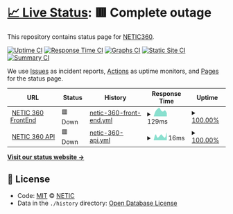# [📈 Live Status](https://status.netic360.com): <!--live status--> **🟥 Complete outage**

This repository contains status page for [NETIC360](www.netic.io).

[![Uptime CI](https://github.com/neticgroup/status/workflows/Uptime%20CI/badge.svg)](https://github.com/neticgroup/status/actions?query=workflow%3A%22Uptime+CI%22)
[![Response Time CI](https://github.com/neticgroup/status/workflows/Response%20Time%20CI/badge.svg)](https://github.com/neticgroup/status/actions?query=workflow%3A%22Response+Time+CI%22)
[![Graphs CI](https://github.com/neticgroup/status/workflows/Graphs%20CI/badge.svg)](https://github.com/neticgroup/status/actions?query=workflow%3A%22Graphs+CI%22)
[![Static Site CI](https://github.com/neticgroup/status/workflows/Static%20Site%20CI/badge.svg)](https://github.com/neticgroup/status/actions?query=workflow%3A%22Static+Site+CI%22)
[![Summary CI](https://github.com/neticgroup/status/workflows/Summary%20CI/badge.svg)](https://github.com/neticgroup/status/actions?query=workflow%3A%22Summary+CI%22)

We use [Issues](https://github.com/neticgroup/status/issues) as incident reports, [Actions](https://github.com/neticgroup/status/actions) as uptime monitors, and [Pages](https://status.netic360.com) for the status page.

<!--start: status pages-->
<!-- This summary is generated by Upptime (https://github.com/upptime/upptime) -->
<!-- Do not edit this manually, your changes will be overwritten -->
<!-- prettier-ignore -->
| URL | Status | History | Response Time | Uptime |
| --- | ------ | ------- | ------------- | ------ |
| <img alt="" src="https://netic.app/favicon.ico" height="13"> [NETIC 360 FrontEnd](https://netic.app/login) | 🟥 Down | [netic-360-front-end.yml](https://github.com/neticgroup/status/commits/HEAD/history/netic-360-front-end.yml) | <details><summary><img alt="Response time graph" src="./graphs/netic-360-front-end/response-time-week.png" height="20"> 129ms</summary><br><a href="https://status.netic360.com/history/netic-360-front-end"><img alt="Response time 113" src="https://img.shields.io/endpoint?url=https%3A%2F%2Fraw.githubusercontent.com%2Fneticgroup%2Fstatus%2FHEAD%2Fapi%2Fnetic-360-front-end%2Fresponse-time.json"></a><br><a href="https://status.netic360.com/history/netic-360-front-end"><img alt="24-hour response time 91" src="https://img.shields.io/endpoint?url=https%3A%2F%2Fraw.githubusercontent.com%2Fneticgroup%2Fstatus%2FHEAD%2Fapi%2Fnetic-360-front-end%2Fresponse-time-day.json"></a><br><a href="https://status.netic360.com/history/netic-360-front-end"><img alt="7-day response time 129" src="https://img.shields.io/endpoint?url=https%3A%2F%2Fraw.githubusercontent.com%2Fneticgroup%2Fstatus%2FHEAD%2Fapi%2Fnetic-360-front-end%2Fresponse-time-week.json"></a><br><a href="https://status.netic360.com/history/netic-360-front-end"><img alt="30-day response time 113" src="https://img.shields.io/endpoint?url=https%3A%2F%2Fraw.githubusercontent.com%2Fneticgroup%2Fstatus%2FHEAD%2Fapi%2Fnetic-360-front-end%2Fresponse-time-month.json"></a><br><a href="https://status.netic360.com/history/netic-360-front-end"><img alt="1-year response time 113" src="https://img.shields.io/endpoint?url=https%3A%2F%2Fraw.githubusercontent.com%2Fneticgroup%2Fstatus%2FHEAD%2Fapi%2Fnetic-360-front-end%2Fresponse-time-year.json"></a></details> | <details><summary><a href="https://status.netic360.com/history/netic-360-front-end">100.00%</a></summary><a href="https://status.netic360.com/history/netic-360-front-end"><img alt="All-time uptime 99.89%" src="https://img.shields.io/endpoint?url=https%3A%2F%2Fraw.githubusercontent.com%2Fneticgroup%2Fstatus%2FHEAD%2Fapi%2Fnetic-360-front-end%2Fuptime.json"></a><br><a href="https://status.netic360.com/history/netic-360-front-end"><img alt="24-hour uptime 100.00%" src="https://img.shields.io/endpoint?url=https%3A%2F%2Fraw.githubusercontent.com%2Fneticgroup%2Fstatus%2FHEAD%2Fapi%2Fnetic-360-front-end%2Fuptime-day.json"></a><br><a href="https://status.netic360.com/history/netic-360-front-end"><img alt="7-day uptime 100.00%" src="https://img.shields.io/endpoint?url=https%3A%2F%2Fraw.githubusercontent.com%2Fneticgroup%2Fstatus%2FHEAD%2Fapi%2Fnetic-360-front-end%2Fuptime-week.json"></a><br><a href="https://status.netic360.com/history/netic-360-front-end"><img alt="30-day uptime 99.89%" src="https://img.shields.io/endpoint?url=https%3A%2F%2Fraw.githubusercontent.com%2Fneticgroup%2Fstatus%2FHEAD%2Fapi%2Fnetic-360-front-end%2Fuptime-month.json"></a><br><a href="https://status.netic360.com/history/netic-360-front-end"><img alt="1-year uptime 99.89%" src="https://img.shields.io/endpoint?url=https%3A%2F%2Fraw.githubusercontent.com%2Fneticgroup%2Fstatus%2FHEAD%2Fapi%2Fnetic-360-front-end%2Fuptime-year.json"></a></details>
| <img alt="" src="https://netic.app/favicon.ico" height="13"> [NETIC 360 API](https://netic.app/api) | 🟥 Down | [netic-360-api.yml](https://github.com/neticgroup/status/commits/HEAD/history/netic-360-api.yml) | <details><summary><img alt="Response time graph" src="./graphs/netic-360-api/response-time-week.png" height="20"> 16ms</summary><br><a href="https://status.netic360.com/history/netic-360-api"><img alt="Response time 16" src="https://img.shields.io/endpoint?url=https%3A%2F%2Fraw.githubusercontent.com%2Fneticgroup%2Fstatus%2FHEAD%2Fapi%2Fnetic-360-api%2Fresponse-time.json"></a><br><a href="https://status.netic360.com/history/netic-360-api"><img alt="24-hour response time 10" src="https://img.shields.io/endpoint?url=https%3A%2F%2Fraw.githubusercontent.com%2Fneticgroup%2Fstatus%2FHEAD%2Fapi%2Fnetic-360-api%2Fresponse-time-day.json"></a><br><a href="https://status.netic360.com/history/netic-360-api"><img alt="7-day response time 16" src="https://img.shields.io/endpoint?url=https%3A%2F%2Fraw.githubusercontent.com%2Fneticgroup%2Fstatus%2FHEAD%2Fapi%2Fnetic-360-api%2Fresponse-time-week.json"></a><br><a href="https://status.netic360.com/history/netic-360-api"><img alt="30-day response time 16" src="https://img.shields.io/endpoint?url=https%3A%2F%2Fraw.githubusercontent.com%2Fneticgroup%2Fstatus%2FHEAD%2Fapi%2Fnetic-360-api%2Fresponse-time-month.json"></a><br><a href="https://status.netic360.com/history/netic-360-api"><img alt="1-year response time 16" src="https://img.shields.io/endpoint?url=https%3A%2F%2Fraw.githubusercontent.com%2Fneticgroup%2Fstatus%2FHEAD%2Fapi%2Fnetic-360-api%2Fresponse-time-year.json"></a></details> | <details><summary><a href="https://status.netic360.com/history/netic-360-api">100.00%</a></summary><a href="https://status.netic360.com/history/netic-360-api"><img alt="All-time uptime 99.95%" src="https://img.shields.io/endpoint?url=https%3A%2F%2Fraw.githubusercontent.com%2Fneticgroup%2Fstatus%2FHEAD%2Fapi%2Fnetic-360-api%2Fuptime.json"></a><br><a href="https://status.netic360.com/history/netic-360-api"><img alt="24-hour uptime 100.00%" src="https://img.shields.io/endpoint?url=https%3A%2F%2Fraw.githubusercontent.com%2Fneticgroup%2Fstatus%2FHEAD%2Fapi%2Fnetic-360-api%2Fuptime-day.json"></a><br><a href="https://status.netic360.com/history/netic-360-api"><img alt="7-day uptime 100.00%" src="https://img.shields.io/endpoint?url=https%3A%2F%2Fraw.githubusercontent.com%2Fneticgroup%2Fstatus%2FHEAD%2Fapi%2Fnetic-360-api%2Fuptime-week.json"></a><br><a href="https://status.netic360.com/history/netic-360-api"><img alt="30-day uptime 99.95%" src="https://img.shields.io/endpoint?url=https%3A%2F%2Fraw.githubusercontent.com%2Fneticgroup%2Fstatus%2FHEAD%2Fapi%2Fnetic-360-api%2Fuptime-month.json"></a><br><a href="https://status.netic360.com/history/netic-360-api"><img alt="1-year uptime 99.95%" src="https://img.shields.io/endpoint?url=https%3A%2F%2Fraw.githubusercontent.com%2Fneticgroup%2Fstatus%2FHEAD%2Fapi%2Fnetic-360-api%2Fuptime-year.json"></a></details>

<!--end: status pages-->

[**Visit our status website →**](https://status.netic360.com)

## 📄 License

- Code: [MIT](./LICENSE) © [NETIC](www.netic.io)
- Data in the `./history` directory: [Open Database License](https://opendatacommons.org/licenses/odbl/1-0/)
